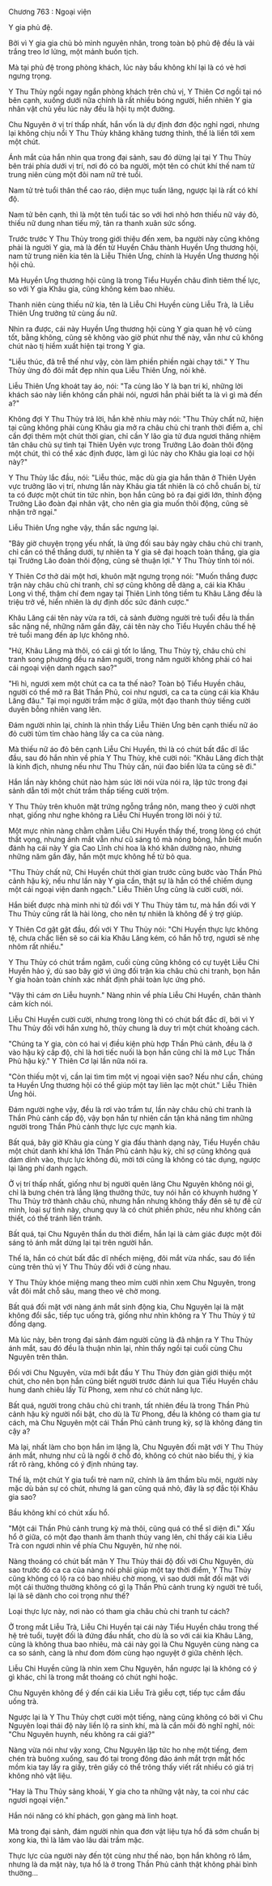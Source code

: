 




Chương 763 : Ngoại viện


Y gia phủ đệ.

Bởi vì Y gia gia chủ bỏ mình nguyên nhân, trong toàn bộ phủ đệ đều là vải trắng treo lơ lửng, một mảnh buồn tịch.

Mà tại phủ đệ trong phòng khách, lúc này bầu không khí lại là có vẻ hơi ngưng trọng.

Y Thu Thủy ngồi ngay ngắn phòng khách trên chủ vị, Y Thiên Cơ ngồi tại nó bên cạnh, xuống dưới nữa chính là rất nhiều bóng người, hiển nhiên Y gia nhân vật chủ yếu lúc này đều là hội tụ một đường.

Chu Nguyên ở vị trí thấp nhất, hắn vốn là dự định đơn độc nghỉ ngơi, nhưng lại không chịu nổi Y Thu Thủy khăng khăng tương thỉnh, thế là liền tới xem một chút.

Ánh mắt của hắn nhìn qua trong đại sảnh, sau đó dừng lại tại Y Thu Thủy bên trái phía dưới vị trí, nơi đó có ba người, một tên có chút khí thế nam tử trung niên cùng một đôi nam nữ trẻ tuổi.

Nam tử trẻ tuổi thân thể cao ráo, diện mục tuấn lãng, ngược lại là rất có khí độ.

Nam tử bên cạnh, thì là một tên tuổi tác so với hơi nhỏ hơn thiếu nữ váy đỏ, thiếu nữ dung nhan tiếu mỹ, tản ra thanh xuân sức sống.

Trước trước Y Thu Thủy trong giới thiệu đến xem, ba người này cũng không phải là người Y gia, mà là đến từ Huyền Châu thành Huyền Ưng thương hội, nam tử trung niên kia tên là Liễu Thiên Ưng, chính là Huyền Ưng thương hội hội chủ.

Mà Huyền Ưng thương hội cũng là trong Tiểu Huyền châu đỉnh tiêm thế lực, so với Y gia Khâu gia, cũng không kém bao nhiêu.

Thanh niên cùng thiếu nữ kia, tên là Liễu Chi Huyền cùng Liễu Trà, là Liễu Thiên Ưng trưởng tử cùng ấu nữ.

Nhìn ra được, cái này Huyền Ưng thương hội cùng Y gia quan hệ vô cùng tốt, bằng không, cũng sẽ không vào giờ phút như thế này, vẫn như cũ không chút nào tị hiềm xuất hiện tại trong Y gia.

"Liễu thúc, đã trễ thế như vậy, còn làm phiền phiền ngài chạy tới." Y Thu Thủy ửng đỏ đôi mắt đẹp nhìn qua Liễu Thiên Ưng, nói khẽ.

Liễu Thiên Ưng khoát tay áo, nói: "Ta cùng lão Y là bạn tri kỉ, những lời khách sáo này liền không cần phải nói, ngươi hẳn phải biết ta là vì gì mà đến a?"

Không đợi Y Thu Thủy trả lời, hắn khẽ nhíu mày nói: "Thu Thủy chất nữ, hiện tại cũng không phải cùng Khâu gia mở ra châu chủ chi tranh thời điểm a, chỉ cần đợi thêm một chút thời gian, chỉ cần Y lão gia tử đưa ngươi thăng nhiệm tân châu chủ sự tình tại Thiên Uyên vực trong Trưởng Lão đoàn thôi động một chút, thì có thể xác định được, làm gì lúc này cho Khâu gia loại cơ hội này?"

Y Thu Thủy lắc đầu, nói: "Liễu thúc, mặc dù gia gia hắn thân ở Thiên Uyên vực trưởng lão vị trí, nhưng lần này Khâu gia tất nhiên là có chỗ chuẩn bị, từ ta có được một chút tin tức nhìn, bọn hắn cũng bỏ ra đại giới lớn, thỉnh động Trưởng Lão đoàn đại nhân vật, cho nên gia gia muốn thôi động, cũng sẽ nhận trở ngại."

Liễu Thiên Ưng nghe vậy, thần sắc ngưng lại.

"Bây giờ chuyện trọng yếu nhất, là ứng đối sau bảy ngày châu chủ chi tranh, chỉ cần có thể thắng dưới, tự nhiên ta Y gia sẽ đại hoạch toàn thắng, gia gia tại Trưởng Lão đoàn thôi động, cũng sẽ thuận lợi." Y Thu Thủy tỉnh tói nói.

Y Thiên Cơ thở dài một hơi, khuôn mặt ngưng trọng nói: "Muốn thắng được trận này châu chủ chi tranh, chỉ sợ cũng không dễ dàng a, cái kia Khâu Long vì thế, thậm chí đem ngay tại Thiên Linh tông tiềm tu Khâu Lăng đều là triệu trở về, hiển nhiên là dự định dốc sức đánh cược."

Khâu Lăng cái tên này vừa ra tới, cả sảnh đường người trẻ tuổi đều là thần sắc nặng nề, những năm gần đây, cái tên này cho Tiểu Huyền châu thế hệ trẻ tuổi mang đến áp lực không nhỏ.

"Hứ, Khâu Lăng mà thôi, có cái gì tốt lo lắng, Thu Thủy tỷ, châu chủ chi tranh song phương đều ra năm người, trong năm người không phải có hai cái ngoại viện danh ngạch sao?"

"Hì hì, ngươi xem một chút ca ca ta thế nào? Toàn bộ Tiểu Huyền châu, người có thể mở ra Bát Thần Phủ, coi như ngươi, ca ca ta cùng cái kia Khâu Lăng đâu." Tại mọi người trầm mặc ở giữa, một đạo thanh thúy tiếng cười duyên bỗng nhiên vang lên.

Đám người nhìn lại, chính là nhìn thấy Liễu Thiên Ưng bên cạnh thiếu nữ áo đỏ cười tủm tỉm chào hàng lấy ca ca của nàng.

Mà thiếu nữ áo đỏ bên cạnh Liễu Chi Huyền, thì là có chút bất đắc dĩ lắc đầu, sau đó hắn nhìn về phía Y Thu Thủy, khẽ cười nói: "Khâu Lăng đích thật là kình địch, nhưng nếu như Thu Thủy cần, núi đao biển lửa ta cũng sẽ đi."

Hắn lần này không chút nào hàm súc lời nói vừa nói ra, lập tức trong đại sảnh dẫn tới một chút trầm thấp tiếng cười trộm.

Y Thu Thủy trên khuôn mặt trứng ngỗng trắng nõn, mang theo ý cười nhợt nhạt, giống như nghe không ra Liễu Chi Huyền trong lời nói ý tứ.

Một mực nhìn nàng chằm chằm Liễu Chi Huyền thấy thế, trong lòng có chút thất vọng, nhưng ánh mắt vẫn như cũ sáng tỏ mà nóng bỏng, hắn biết muốn đánh hạ cái này Y gia Cao Lĩnh chi hoa là khó khăn dường nào, nhưng những năm gần đây, hắn một mực không hề từ bỏ qua.

"Thu Thủy chất nữ, Chi Huyền chút thời gian trước cũng bước vào Thần Phủ cảnh hậu kỳ, nếu như lần này Y gia cần, thật sự là hắn có thể chiếm dụng một cái ngoại viện danh ngạch." Liễu Thiên Ưng cũng là cười cười, nói.

Hắn biết được nhà mình nhi tử đối với Y Thu Thủy tâm tư, mà hắn đối với Y Thu Thủy cũng rất là hài lòng, cho nên tự nhiên là không để ý trợ giúp.

Y Thiên Cơ gật gật đầu, đối với Y Thu Thủy nói: "Chi Huyền thực lực không tệ, chưa chắc liền sẽ so cái kia Khâu Lăng kém, có hắn hỗ trợ, ngươi sẽ nhẹ nhõm rất nhiều."

Y Thu Thủy có chút trầm ngâm, cuối cùng cũng không có cự tuyệt Liễu Chi Huyền hảo ý, dù sao bây giờ vì ứng đối trận kia châu chủ chi tranh, bọn hắn Y gia hoàn toàn chính xác nhất định phải toàn lực ứng phó.

"Vậy thì cám ơn Liễu huynh." Nàng nhìn về phía Liễu Chi Huyền, chân thành cảm kích nói.

Liễu Chi Huyền cười cười, nhưng trong lòng thì có chút bất đắc dĩ, bởi vì Y Thu Thủy đối với hắn xưng hô, thủy chung là duy trì một chút khoảng cách.

"Chúng ta Y gia, còn có hai vị điều kiện phù hợp Thần Phủ cảnh, đều là ở vào hậu kỳ cấp độ, chỉ là hơi tiếc nuối là bọn hắn cũng chỉ là mở Lục Thần Phủ hậu kỳ." Y Thiên Cơ lại lần nữa nói ra.

"Còn thiếu một vị, cần lại tìm tìm một vị ngoại viện sao? Nếu như cần, chúng ta Huyền Ưng thương hội có thể giúp một tay liên lạc một chút." Liễu Thiên Ưng hỏi.

Đám người nghe vậy, đều là rơi vào trầm tư, lần này châu chủ chi tranh là Thần Phủ cảnh cấp độ, vậy bọn hắn tự nhiên cần tận khả năng tìm những người trong Thần Phủ cảnh thực lực cực mạnh kia.

Bất quá, bây giờ Khâu gia cùng Y gia đấu thành dạng này, Tiểu Huyền châu một chút danh khí khá lớn Thần Phủ cảnh hậu kỳ, chỉ sợ cũng không quá dám dính vào, thực lực không đủ, mời tới cũng là không có tác dụng, ngược lại lãng phí danh ngạch.

Ở vị trí thấp nhất, giống như bị người quên lãng Chu Nguyên không nói gì, chỉ là bưng chén trà lẳng lặng thưởng thức, tuy nói hắn có khuynh hướng Y Thu Thủy trở thành châu chủ, nhưng hắn nhưng không thấy đến sẽ tự đề cử mình, loại sự tình này, chung quy là có chút phiền phức, nếu như không cần thiết, có thể tránh liền tránh.

Bất quá, tại Chu Nguyên thần du thời điểm, hắn lại là cảm giác được một đôi sáng tỏ ánh mắt dừng lại tại trên người hắn.

Thế là, hắn có chút bất đắc dĩ nhếch miệng, đôi mắt vừa nhấc, sau đó liền cùng trên thủ vị Y Thu Thủy đối với ở cùng nhau.

Y Thu Thủy khóe miệng mang theo mỉm cười nhìn xem Chu Nguyên, trong vắt đôi mắt chỗ sâu, mang theo vẻ chờ mong.

Bất quá đối mặt với nàng ánh mắt sinh động kia, Chu Nguyên lại là mặt không đổi sắc, tiếp tục uống trà, giống như nhìn không ra Y Thu Thủy ý tứ đồng dạng.

Mà lúc này, bên trong đại sảnh đám người cũng là đã nhận ra Y Thu Thủy ánh mắt, sau đó đều là thuận nhìn lại, nhìn thấy ngồi tại cuối cùng Chu Nguyên trên thân.

Đối với Chu Nguyên, vừa mới bắt đầu Y Thu Thủy đơn giản giới thiệu một chút, cho nên bọn hắn cũng biết người trước đánh lui qua Tiểu Huyền châu hung danh chiêu lấy Từ Phong, xem như có chút năng lực.

Bất quá, người trong châu chủ chi tranh, tất nhiên đều là trong Thần Phủ cảnh hậu kỳ người nổi bật, cho dù là Từ Phong, đều là không có tham gia tư cách, mà Chu Nguyên một cái Thần Phủ cảnh trung kỳ, sợ là không đáng tin cậy a?

Mà lại, nhất làm cho bọn hắn im lặng là, Chu Nguyên đối mặt với Y Thu Thủy ánh mắt, nhưng như cũ là ngồi ở chỗ đó, không có chút nào biểu thị, ý kia rất rõ ràng, không có ý định nhúng tay.

Thế là, một chút Y gia tuổi trẻ nam nữ, chính là âm thầm bĩu môi, người này mặc dù bản sự có chút, nhưng lá gan cũng quá nhỏ, đây là sợ đắc tội Khâu gia sao?

Bầu không khí có chút xấu hổ.

"Một cái Thần Phủ cảnh trung kỳ mà thôi, cũng quá có thể sĩ diện đi." Xấu hổ ở giữa, có một đạo thanh âm thanh thúy vang lên, chỉ thấy cái kia Liễu Trà con ngươi nhìn về phía Chu Nguyên, hừ nhẹ nói.

Nàng thoáng có chút bất mãn Y Thu Thủy thái độ đối với Chu Nguyên, dù sao trước đó ca ca của nàng nói phải giúp một tay thời điểm, Y Thu Thủy cũng không có lộ ra có bao nhiêu chờ mong, vì sao dưới mắt đối mặt với một cái thường thường không có gì lạ Thần Phủ cảnh trung kỳ người trẻ tuổi, lại là sẽ dành cho coi trọng như thế?

Loại thực lực này, nơi nào có tham gia châu chủ chi tranh tư cách?

Ở trong mắt Liễu Trà, Liễu Chi Huyền tại cái này Tiểu Huyền châu trong thế hệ trẻ tuổi, tuyệt đối là đứng đầu nhất, cho dù là so với cái kia Khâu Lăng, cũng là không thua bao nhiêu, mà cái này gọi là Chu Nguyên cùng nàng ca ca so sánh, càng là như đom đóm cùng hạo nguyệt ở giữa chênh lệch.

Liễu Chi Huyền cũng là nhìn xem Chu Nguyên, hắn ngược lại là không có ý gì khác, chỉ là trong mắt thoáng có chút nghi hoặc.

Chu Nguyên không để ý đến cái kia Liễu Trà giễu cợt, tiếp tục cắm đầu uống trà.

Ngược lại là Y Thu Thủy chợt cười một tiếng, nàng cũng không có bởi vì Chu Nguyên loại thái độ này liền lộ ra sinh khí, mà là cắn môi đỏ nghĩ nghĩ, nói: "Chu Nguyên huynh, nếu không ra cái giá?"

Nàng vừa nói như vậy xong, Chu Nguyên lập tức ho nhẹ một tiếng, đem chén trà buông xuống, sau đó tại trong đông đảo ánh mắt trợn mắt hốc mồm kia tay lấy ra giấy, trên giấy có thể trông thấy viết rất nhiều có giá trị không nhỏ vật liệu.

"Hay là Thu Thủy sảng khoái, Y gia cho ta những vật này, ta coi như các ngươi ngoại viện."

Hắn nói năng có khí phách, gọn gàng mà linh hoạt.

Mà trong đại sảnh, đám người nhìn qua đơn vật liệu tựa hồ đã sớm chuẩn bị xong kia, thì là lâm vào lâu dài trầm mặc.

Thực lực của người này đến tột cùng như thế nào, bọn hắn không rõ lắm, nhưng là da mặt này, tựa hồ là ở trong Thần Phủ cảnh thật không phải bình thường...




